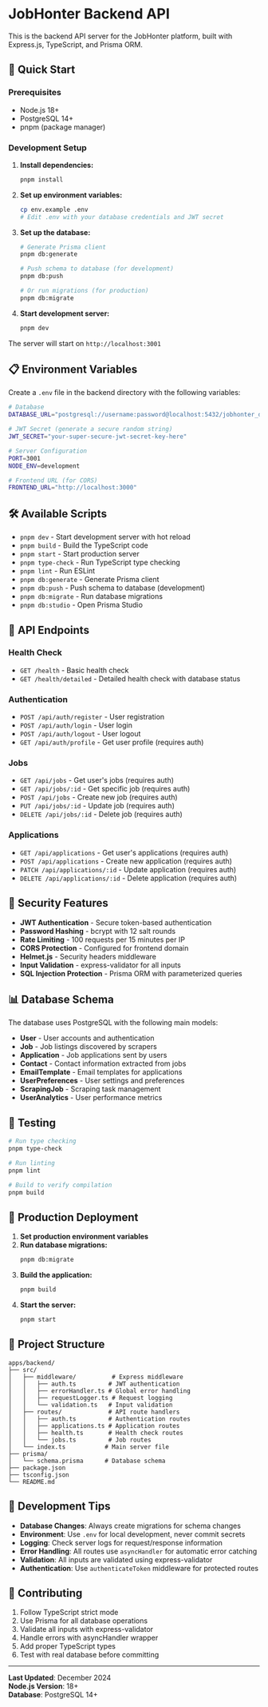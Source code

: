 # JobHonter Backend API

This is the backend API server for the JobHonter platform, built with Express.js, TypeScript, and Prisma ORM.

## 🚀 Quick Start

### Prerequisites

- Node.js 18+ 
- PostgreSQL 14+
- pnpm (package manager)

### Development Setup

1. **Install dependencies:**
   ```bash
   pnpm install
   ```

2. **Set up environment variables:**
   ```bash
   cp env.example .env
   # Edit .env with your database credentials and JWT secret
   ```

3. **Set up the database:**
   ```bash
   # Generate Prisma client
   pnpm db:generate
   
   # Push schema to database (for development)
   pnpm db:push
   
   # Or run migrations (for production)
   pnpm db:migrate
   ```

4. **Start development server:**
   ```bash
   pnpm dev
   ```

The server will start on `http://localhost:3001`

## 📋 Environment Variables

Create a `.env` file in the backend directory with the following variables:

```bash
# Database
DATABASE_URL="postgresql://username:password@localhost:5432/jobhonter_db"

# JWT Secret (generate a secure random string)
JWT_SECRET="your-super-secure-jwt-secret-key-here"

# Server Configuration
PORT=3001
NODE_ENV=development

# Frontend URL (for CORS)
FRONTEND_URL="http://localhost:3000"
```

## 🛠️ Available Scripts

- `pnpm dev` - Start development server with hot reload
- `pnpm build` - Build the TypeScript code
- `pnpm start` - Start production server
- `pnpm type-check` - Run TypeScript type checking
- `pnpm lint` - Run ESLint
- `pnpm db:generate` - Generate Prisma client
- `pnpm db:push` - Push schema to database (development)
- `pnpm db:migrate` - Run database migrations
- `pnpm db:studio` - Open Prisma Studio

## 🔗 API Endpoints

### Health Check
- `GET /health` - Basic health check
- `GET /health/detailed` - Detailed health check with database status

### Authentication
- `POST /api/auth/register` - User registration
- `POST /api/auth/login` - User login
- `POST /api/auth/logout` - User logout
- `GET /api/auth/profile` - Get user profile (requires auth)

### Jobs
- `GET /api/jobs` - Get user's jobs (requires auth)
- `GET /api/jobs/:id` - Get specific job (requires auth)
- `POST /api/jobs` - Create new job (requires auth)
- `PUT /api/jobs/:id` - Update job (requires auth)
- `DELETE /api/jobs/:id` - Delete job (requires auth)

### Applications
- `GET /api/applications` - Get user's applications (requires auth)
- `POST /api/applications` - Create new application (requires auth)
- `PATCH /api/applications/:id` - Update application (requires auth)
- `DELETE /api/applications/:id` - Delete application (requires auth)

## 🔐 Security Features

- **JWT Authentication** - Secure token-based authentication
- **Password Hashing** - bcrypt with 12 salt rounds
- **Rate Limiting** - 100 requests per 15 minutes per IP
- **CORS Protection** - Configured for frontend domain
- **Helmet.js** - Security headers middleware
- **Input Validation** - express-validator for all inputs
- **SQL Injection Protection** - Prisma ORM with parameterized queries

## 📊 Database Schema

The database uses PostgreSQL with the following main models:

- **User** - User accounts and authentication
- **Job** - Job listings discovered by scrapers
- **Application** - Job applications sent by users
- **Contact** - Contact information extracted from jobs
- **EmailTemplate** - Email templates for applications
- **UserPreferences** - User settings and preferences
- **ScrapingJob** - Scraping task management
- **UserAnalytics** - User performance metrics

## 🧪 Testing

```bash
# Run type checking
pnpm type-check

# Run linting
pnpm lint

# Build to verify compilation
pnpm build
```

## 🚀 Production Deployment

1. **Set production environment variables**
2. **Run database migrations:**
   ```bash
   pnpm db:migrate
   ```
3. **Build the application:**
   ```bash
   pnpm build
   ```
4. **Start the server:**
   ```bash
   pnpm start
   ```

## 📁 Project Structure

```
apps/backend/
├── src/
│   ├── middleware/          # Express middleware
│   │   ├── auth.ts         # JWT authentication
│   │   ├── errorHandler.ts # Global error handling
│   │   ├── requestLogger.ts # Request logging
│   │   └── validation.ts   # Input validation
│   ├── routes/             # API route handlers
│   │   ├── auth.ts         # Authentication routes
│   │   ├── applications.ts # Application routes
│   │   ├── health.ts       # Health check routes
│   │   └── jobs.ts         # Job routes
│   └── index.ts           # Main server file
├── prisma/
│   └── schema.prisma      # Database schema
├── package.json
├── tsconfig.json
└── README.md
```

## 🔧 Development Tips

- **Database Changes**: Always create migrations for schema changes
- **Environment**: Use `.env` for local development, never commit secrets
- **Logging**: Check server logs for request/response information
- **Error Handling**: All routes use `asyncHandler` for automatic error catching
- **Validation**: All inputs are validated using express-validator
- **Authentication**: Use `authenticateToken` middleware for protected routes

## 🤝 Contributing

1. Follow TypeScript strict mode
2. Use Prisma for all database operations
3. Validate all inputs with express-validator
4. Handle errors with asyncHandler wrapper
5. Add proper TypeScript types
6. Test with real database before committing

---

**Last Updated**: December 2024  
**Node.js Version**: 18+  
**Database**: PostgreSQL 14+ 
